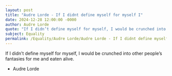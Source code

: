 ```yaml
---
layout: post
title: "Audre Lorde - If I didnt define myself for myself I"
date: 2024-12-28 12:00:00 -0000
author: Audre Lorde
quote: "If I didn’t define myself for myself, I would be crunched into other people’s fantasies for me and eaten alive."
subject: Equality
permalink: /Equality/Audre Lorde/Audre Lorde - If I didnt define myself for myself I
---
```


If I didn’t define myself for myself, I would be crunched into other people’s fantasies for me and eaten alive.

- Audre Lorde
